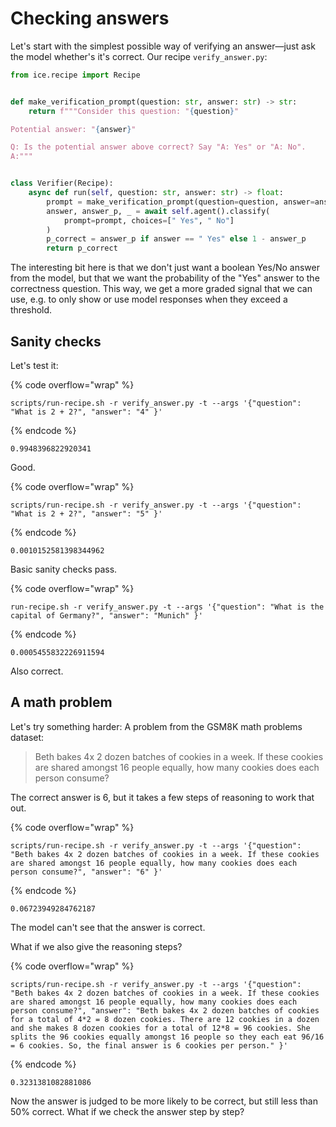 # Checking answers

Let's start with the simplest possible way of verifying an answer—just ask the model whether's it's correct. Our recipe `verify_answer.py`:

```python
from ice.recipe import Recipe


def make_verification_prompt(question: str, answer: str) -> str:
    return f"""Consider this question: "{question}"

Potential answer: "{answer}"

Q: Is the potential answer above correct? Say "A: Yes" or "A: No".
A:"""


class Verifier(Recipe):
    async def run(self, question: str, answer: str) -> float:
        prompt = make_verification_prompt(question=question, answer=answer)
        answer, answer_p, _ = await self.agent().classify(
            prompt=prompt, choices=[" Yes", " No"]
        )
        p_correct = answer_p if answer == " Yes" else 1 - answer_p
        return p_correct
```

The interesting bit here is that we don't just want a boolean Yes/No answer from the model, but that we want the probability of the "Yes" answer to the correctness question. This way, we get a more graded signal that we can use, e.g. to only show or use model responses when they exceed a threshold.

## Sanity checks

Let's test it:

{% code overflow="wrap" %}
```shell
scripts/run-recipe.sh -r verify_answer.py -t --args '{"question": "What is 2 + 2?", "answer": "4" }'
```
{% endcode %}

```
0.9948396822920341
```

Good.

{% code overflow="wrap" %}
```
scripts/run-recipe.sh -r verify_answer.py -t --args '{"question": "What is 2 + 2?", "answer": "5" }'
```
{% endcode %}

```
0.0010152581398344962
```

Basic sanity checks pass.

{% code overflow="wrap" %}
```shell
run-recipe.sh -r verify_answer.py -t --args '{"question": "What is the capital of Germany?", "answer": "Munich" }'
```
{% endcode %}

```
0.0005455832226911594
```

Also correct.&#x20;

## A math problem

Let's try something harder: A problem from the GSM8K math problems dataset:

> Beth bakes 4x 2 dozen batches of cookies in a week. If these cookies are shared amongst 16 people equally, how many cookies does each person consume?

The correct answer is 6, but it takes a few steps of reasoning to work that out.

{% code overflow="wrap" %}
```shell
scripts/run-recipe.sh -r verify_answer.py -t --args '{"question": "Beth bakes 4x 2 dozen batches of cookies in a week. If these cookies are shared amongst 16 people equally, how many cookies does each person consume?", "answer": "6" }'
```
{% endcode %}

```
0.06723949284762187
```

The model can't see that the answer is correct.

What if we also give the reasoning steps?

{% code overflow="wrap" %}
```shell
scripts/run-recipe.sh -r verify_answer.py -t --args '{"question": "Beth bakes 4x 2 dozen batches of cookies in a week. If these cookies are shared amongst 16 people equally, how many cookies does each person consume?", "answer": "Beth bakes 4x 2 dozen batches of cookies for a total of 4*2 = 8 dozen cookies. There are 12 cookies in a dozen and she makes 8 dozen cookies for a total of 12*8 = 96 cookies. She splits the 96 cookies equally amongst 16 people so they each eat 96/16 = 6 cookies. So, the final answer is 6 cookies per person." }'
```
{% endcode %}

```
0.3231381082881086
```

Now the answer is judged to be more likely to be correct, but still less than 50% correct. What if we check the answer step by step?

